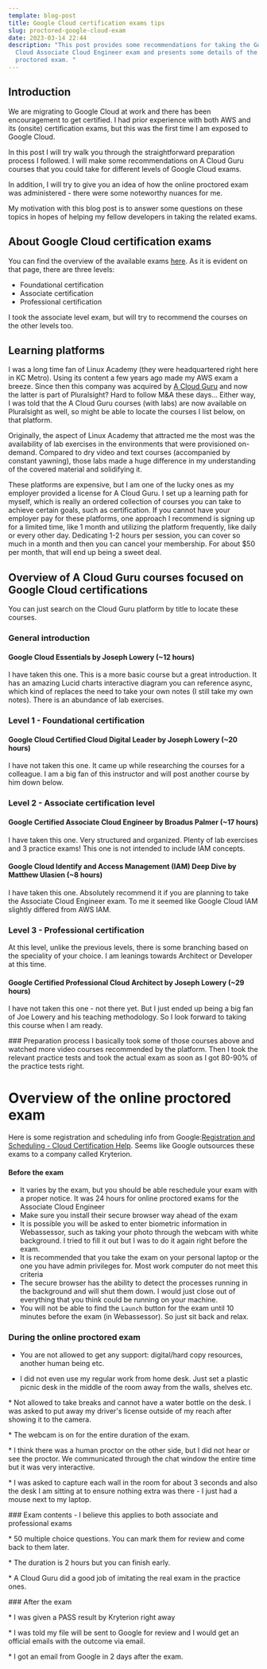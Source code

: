 ```yaml
---
template: blog-post
title: Google Cloud certification exams tips
slug: proctored-google-cloud-exam
date: 2023-03-14 22:44
description: "This post provides some recommendations for taking the Google
  Cloud Associate Cloud Engineer exam and presents some details of the online
  proctored exam. "
---
```



## Introduction

We are migrating to Google Cloud at work and there has been encouragement to get certified. I had prior experience with both AWS and its (onsite) certification exams, but this was the first time I am exposed to Google Cloud. 

In this post I will try walk you through the straightforward preparation process I followed.  I will make some recommendations on A Cloud Guru courses that you could take for different levels of Google Cloud exams. 

In addition, I will try to give you an idea of how the online proctored exam was administered - there were some noteworthy nuances for me.  

My motivation with this  blog post is to answer some questions on these topics in hopes of helping my fellow developers in taking the related exams. 

## About Google Cloud certification exams

You can find the overview of the available exams [here](https://cloud.google.com/certification).  As it is evident on that page, there are three levels: 

* Foundational certification
* Associate certification 
* Professional certification 

I took the associate level exam, but will try to recommend the courses on the other levels too. 

## Learning platforms

I was a long time fan of Linux Academy (they were headquartered right here in KC Metro). Using its content a few years ago made my AWS exam a breeze. Since then this company was acquired by [A Cloud Guru](https://acloudguru.com/) and now the latter is part of Pluralsight? Hard to follow M&A these days… Either way, I was told that the A Cloud Guru courses (with labs) are now available on Pluralsight as well, so might be able to locate the courses I list below, on that platform. 

Originally, the aspect of Linux Academy that attracted me the most was the availability of lab exercises in the environments that were provisioned on-demand. Compared to dry video and text courses (accompanied by constant yawning), those labs made a huge difference in my understanding of the covered material and solidifying it. 

These platforms are expensive, but I am one of the lucky ones as my employer provided a license for A Cloud Guru. I set up a learning path for myself, which is really an ordered collection of courses you can take to achieve certain goals, such as certification. If you cannot have your employer pay for these platforms, one approach I recommend is signing up for a limited time, like 1 month and utilizing the platform frequently, like daily or every other day. Dedicating 1-2 hours per session, you can cover so much in a month and then you can cancel your membership. For about $50 per month, that will end up being a sweet deal. 

## Overview of A Cloud Guru courses focused on Google Cloud certifications

You can just search on the Cloud Guru platform by title to locate these courses. 

### General introduction

#### Google Cloud Essentials by Joseph Lowery (~12 hours)

I have taken this one. This is a more basic course but a great introduction. It has an amazing Lucid charts interactive diagram you can reference async, which kind of replaces the need to take your own notes (I still take my own notes).  There is an abundance of lab exercises.  

### Level 1 - Foundational certification

#### Google Cloud Certified Cloud Digital Leader by Joseph Lowery (~20 hours)

I have not taken this one.  It came up while researching the courses for a colleague. I am a big fan of this instructor and will post another course by him down below. 

### Level 2 - Associate certification level

#### Google Certified Associate Cloud Engineer by Broadus Palmer  (~17 hours)

I have taken this one. Very structured and organized. Plenty of lab exercises and 3 practice exams! This one is not  intended to include IAM concepts. 

#### Google Cloud Identify and Access Management (IAM) Deep Dive by Matthew Ulasien (~8 hours)

I have taken this one.  Absolutely recommend it if you are planning to take the Associate Cloud Engineer exam. To me it seemed like Google Cloud IAM slightly differed from AWS IAM. 

### Level 3 - Professional certification

At this level, unlike the previous levels, there is some branching based on the speciality of your choice. I am leanings towards Architect or Developer at this time. 

#### Google Certified Professional Cloud Architect by Joseph Lowery (~29 hours)

I have not taken this one - not there yet. But I just ended up being a big fan of Joe Lowery and his teaching methodology. So I look forward to taking this course when I am ready. 

#﻿## Preparation process 
I basically took some of those courses above and watched more video courses recommended by the platform. Then I took the relevant practice tests and took the actual exam as soon as I got 80-90% of the practice tests right. 

# Overview of the online proctored exam

Here is some registration and scheduling info from Google:[Registration and Scheduling - Cloud Certification Help](https://support.google.com/cloud-certification/answer/9907651?hl=en). Seems like Google outsources these exams to a company called Kryterion. 

#### Before the exam

* It varies by the exam, but you should be able reschedule your exam with a proper notice. It was 24 hours for online proctored exams for the Associate Cloud Engineer
* Make sure you install their secure browser way ahead of the exam
* It is possible you will be asked to enter biometric information in Webassessor, such as taking your photo through the webcam with white background. I tried to fill it out but I was to do it again right before the exam. 
* It is recommended that you take the exam on your personal laptop or the one you have admin privileges for. Most work computer do not meet this criteria 
* The secure browser has the ability to detect the processes running in the background and will shut them down. I would just close out of everything that you think could be running on your machine. 
* You will not be able to find the `Launch` button for the exam until 10 minutes before the exam (in Webassessor). So just sit back and relax. 

### During the online proctored exam

* You are not allowed to get any support: digital/hard copy resources, another human being etc. 

* I did not even use my regular work from home desk. Just set a plastic picnic desk in the middle of the room away from the walls, shelves etc.  

*﻿ Not allowed to take breaks and cannot have a water bottle on the desk. I was asked to put away my driver's license outside of my reach after showing it to the camera. 

*﻿ The webcam is on for the entire duration of the exam. 

*﻿ I think there was a human proctor on the other side, but I did not hear or see the proctor. We communicated through the chat window the entire time but it was very interactive. 

*﻿ I was asked to capture each wall in the room for about 3 seconds and also the desk I am sitting at to ensure nothing extra was there - I just had a mouse next to my laptop. 


#﻿## Exam contents - I believe this applies to both associate and professional exams

*﻿ 50 multiple choice questions. You can mark them for review and come back to them later. 

*﻿ The duration is 2 hours but you can finish early. 

*﻿ A Cloud Guru did a good job of imitating the real exam in the practice ones. 

#﻿## After the exam

*﻿ I was given a PASS result by Kryterion right away 

*﻿ I was told my file will be sent to Google for review and I would get an official emails with the outcome via email. 

*﻿ I got an email from Google in 2 days after the exam. 

